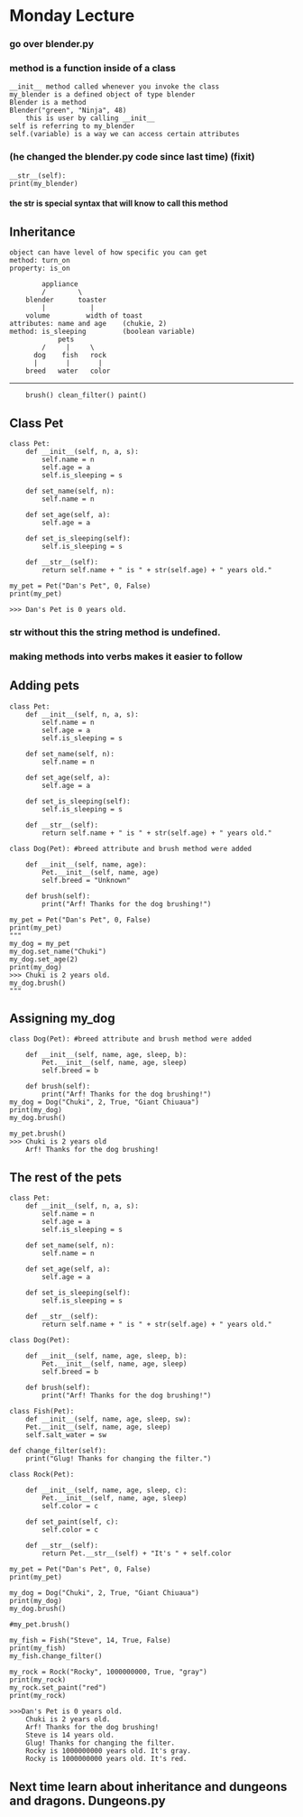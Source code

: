 # Monday Lecture

### go over blender.py
### method is a function inside of a class
    __init__ method called whenever you invoke the class
    my_blender is a defined object of type blender
    Blender is a method
    Blender("green", "Ninja", 48)
        this is user by calling __init__
    self is referring to my_blender
    self.(variable) is a way we can access certain attributes
### (he changed the blender.py code since last time) (fixit)
    __str__(self):
    print(my_blender)
#### the __str__ is special syntax that will know to call this method
## Inheritance
    object can have level of how specific you can get
    method: turn_on
    property: is_on

            appliance
            /        \
        blender      toaster
            |           |
        volume         width of toast
    attributes: name and age    (chukie, 2)
    method: is_sleeping         (boolean variable)
                pets
            /     |     \
          dog    fish   rock
          |       |       |
        breed   water   color
_______________________________________
        brush() clean_filter() paint()
## Class Pet
    class Pet:
        def __init__(self, n, a, s):
            self.name = n
            self.age = a
            self.is_sleeping = s
        
        def set_name(self, n):
            self.name = n
        
        def set_age(self, a):
            self.age = a
        
        def set_is_sleeping(self):
            self.is_sleeping = s
        
        def __str__(self):
            return self.name + " is " + str(self.age) + " years old."
    
    my_pet = Pet("Dan's Pet", 0, False)
    print(my_pet)

    >>> Dan's Pet is 0 years old.
### __str__ without this the string method is undefined.
### making methods into verbs makes it easier to follow
## Adding pets
    class Pet:
        def __init__(self, n, a, s):
            self.name = n
            self.age = a
            self.is_sleeping = s
        
        def set_name(self, n):
            self.name = n
        
        def set_age(self, a):
            self.age = a
        
        def set_is_sleeping(self):
            self.is_sleeping = s
        
        def __str__(self):
            return self.name + " is " + str(self.age) + " years old."
    
    class Dog(Pet): #breed attribute and brush method were added

        def __init__(self, name, age):
            Pet.__init__(self, name, age)
            self.breed = "Unknown"
        
        def brush(self):
            print("Arf! Thanks for the dog brushing!")
    
    my_pet = Pet("Dan's Pet", 0, False)
    print(my_pet)
    """
    my_dog = my_pet
    my_dog.set_name("Chuki")
    my_dog.set_age(2)
    print(my_dog)
    >>> Chuki is 2 years old.
    my_dog.brush()
    """
## Assigning my_dog
    class Dog(Pet): #breed attribute and brush method were added

        def __init__(self, name, age, sleep, b):
            Pet.__init__(self, name, age, sleep)
            self.breed = b
        
        def brush(self):
            print("Arf! Thanks for the dog brushing!")
    my_dog = Dog("Chuki", 2, True, "Giant Chiuaua")
    print(my_dog)
    my_dog.brush()

    my_pet.brush()
    >>> Chuki is 2 years old
        Arf! Thanks for the dog brushing!
## The rest of the pets
    class Pet:
        def __init__(self, n, a, s):
            self.name = n
            self.age = a
            self.is_sleeping = s
        
        def set_name(self, n):
            self.name = n
        
        def set_age(self, a):
            self.age = a
        
        def set_is_sleeping(self):
            self.is_sleeping = s
        
        def __str__(self):
            return self.name + " is " + str(self.age) + " years old."
    
    class Dog(Pet):

        def __init__(self, name, age, sleep, b):
            Pet.__init__(self, name, age, sleep)
            self.breed = b
        
        def brush(self):
            print("Arf! Thanks for the dog brushing!")
    
    class Fish(Pet):
        def __init__(self, name, age, sleep, sw):
        Pet.__init__(self, name, age, sleep)
        self.salt_water = sw

    def change_filter(self):
        print("Glug! Thanks for changing the filter.")

    class Rock(Pet):

        def __init__(self, name, age, sleep, c):
            Pet.__init__(self, name, age, sleep)
            self.color = c

        def set_paint(self, c):
            self.color = c

        def __str__(self):
            return Pet.__str__(self) + "It's " + self.color
    
    my_pet = Pet("Dan's Pet", 0, False)
    print(my_pet)

    my_dog = Dog("Chuki", 2, True, "Giant Chiuaua")
    print(my_dog)
    my_dog.brush()

    #my_pet.brush()

    my_fish = Fish("Steve", 14, True, False)
    print(my_fish)
    my_fish.change_filter()

    my_rock = Rock("Rocky", 1000000000, True, "gray")
    print(my_rock)
    my_rock.set_paint("red")
    print(my_rock)

    >>>Dan's Pet is 0 years old.
        Chuki is 2 years old.
        Arf! Thanks for the dog brushing!
        Steve is 14 years old.
        Glug! Thanks for changing the filter.
        Rocky is 1000000000 years old. It's gray.
        Rocky is 1000000000 years old. It's red.

## Next time learn about inheritance and dungeons and dragons. Dungeons.py





